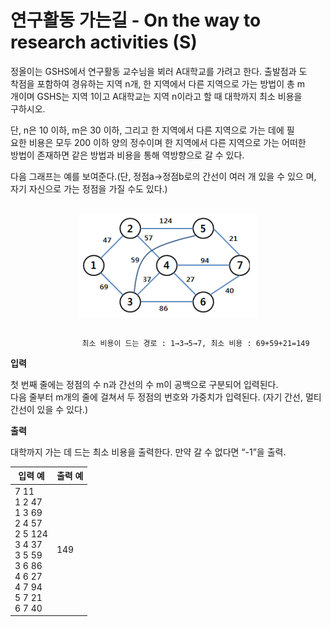 연구활동 가는길 - On the way to research activities (S)
====================================

정올이는 GSHS에서 연구활동 교수님을 뵈러 A대학교를 가려고 한다. 출발점과 도   
착점을 포함하여 경유하는 지역 n개, 한 지역에서 다른 지역으로 가는 방법이 총 m   
개이며 GSHS는 지역 1이고 A대학교는 지역 n이라고 할 때 대학까지 최소 비용을   
구하시오.

단, n은 10 이하, m은 30 이하, 그리고 한 지역에서 다른 지역으로 가는 데에 필   
요한 비용은 모두 200 이하 양의 정수이며 한 지역에서 다른 지역으로 가는 어떠한   
방법이 존재하면 같은 방법과 비용을 통해 역방향으로 갈 수 있다.   

다음 그래프는 예를 보여준다.(단, 정점a->정점b로의 간선이 여러 개 있을 수 있으
며, 자기 자신으로 가는 정점을 가질 수도 있다.)

<br>
<div align="center">
<img src="./img/path.png" align="center">
</div>
<br>

                    최소 비용이 드는 경로 : 1→3→5→7, 최소 비용 : 69+59+21=149

**입력** 

첫 번째 줄에는 정점의 수 n과 간선의 수 m이 공백으로 구분되어 입력된다.    
다음 줄부터 m개의 줄에 걸쳐서 두 정점의 번호와 가중치가 입력된다. (자기 간선, 멀티   
간선이 있을 수 있다.)

**출력**  

대학까지 가는 데 드는 최소 비용을 출력한다. 만약 갈 수 없다면 “-1”을 출력. 


| 입력 예 | 출력 예     |
|---|---|
| 7 11 <br> 1 2 47 <br> 1 3 69 <br > 2 4 57 <br> 2 5 124 <br> 3 4 37 <br> 3 5 59 <br> 3 6 86 <br> 4 6 27 <br> 4 7 94 <br> 5 7 21 <br> 6 7 40 | 149 |